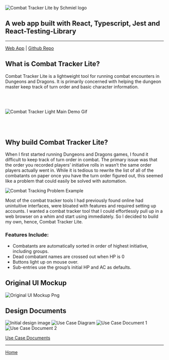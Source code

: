 ![Combat Tracker Lite by Schmiel logo](https://eschmiel.github.io/combatTrackerLiteLogo.svg)

## A web app built with React, Typescript, Jest and React-Testing-Library

---
[Web App](https://combattrackerlite.vercel.app) | [Github Repo](https://github.com/eschmiel/combattrackerlite)

## What is Combat Tracker Lite?

Combat Tracker Lite is a lightweight tool for running combat encounters in Dungeons and Dragons. It is primarily concerned with helping the dungeon master keep track of turn order and basic character information.

<br/>
<br/>

![Combat Tracker Light Main Demo Gif](https://eschmiel.github.io/ctl-main-demo.gif)

<br/>
<br/>

## Why build Combat Tracker Lite?

When I first started running Dungeons and Dragons games, I found it difficult to keep track of turn order in combat. The primary issue was that the order you recorded players’ initiative rolls in wasn’t the same order players actually went in. While it is tedious to rewrite the list of all of the combatants on paper once you have the turn order figured out, this seemed like a problem that could easily be solved with automation.

![Combat Tracking Problem Example](https://eschmiel.github.io/trackerProblemExample.png)

Most of the combat tracker tools I had previously found online had unintuitive interfaces, were bloated with features and required setting up accounts. I wanted a combat tracker tool that I could effortlessly pull up in a web browser on a whim and start using immediately. So I decided to build my own, hence, Combat Tracker Lite.

### Features Include:

- Combatants are automatically sorted in order of highest initiative, including groups.
- Dead combatant names are crossed out when HP is 0
- Buttons light up on mouse over.
- Sub-entries use the group’s initial HP and AC as defaults.

## Original UI Mockup

![Original UI Mockup Png](https://eschmiel.github.io/componentPlan.png)

## Design Documents
![Initial design image](https://eschmiel.github.io/ctlInitialPlan.jpg) ![Use Case Diagram](https://eschmiel.github.io/useCaseDiagram.jpg) ![Use Case Document 1](https://eschmiel.github.io/useCase1.jpg) ![Use Case Document 2](https://eschmiel.github.io/useCase2.jpg)

[Use Case Documents](https://drive.google.com/drive/folders/1LLCicvKNLLGgtUmMceHSDGdFvsAByJ8b?usp=sharing)

---
[Home](https://eschmiel.github.io)
